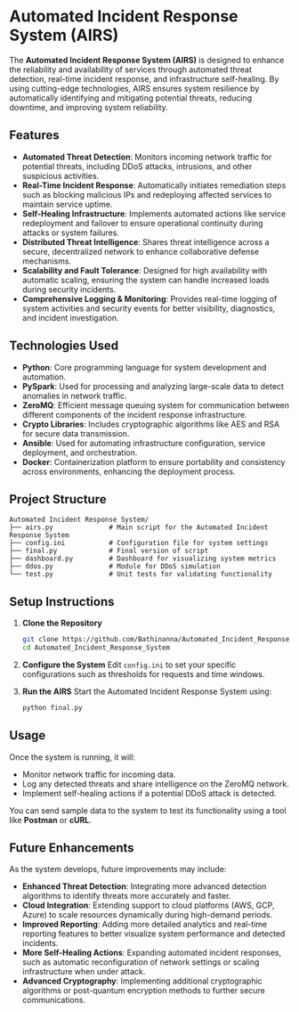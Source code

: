 # Automated Incident Response System (AIRS)

The **Automated Incident Response System (AIRS)** is designed to enhance the reliability and availability of services through automated threat detection, real-time incident response, and infrastructure self-healing. By using cutting-edge technologies, AIRS ensures system resilience by automatically identifying and mitigating potential threats, reducing downtime, and improving system reliability.

## Features

- **Automated Threat Detection**: Monitors incoming network traffic for potential threats, including DDoS attacks, intrusions, and other suspicious activities.
- **Real-Time Incident Response**: Automatically initiates remediation steps such as blocking malicious IPs and redeploying affected services to maintain service uptime.
- **Self-Healing Infrastructure**: Implements automated actions like service redeployment and failover to ensure operational continuity during attacks or system failures.
- **Distributed Threat Intelligence**: Shares threat intelligence across a secure, decentralized network to enhance collaborative defense mechanisms.
- **Scalability and Fault Tolerance**: Designed for high availability with automatic scaling, ensuring the system can handle increased loads during security incidents.
- **Comprehensive Logging & Monitoring**: Provides real-time logging of system activities and security events for better visibility, diagnostics, and incident investigation.

## Technologies Used

- **Python**: Core programming language for system development and automation.
- **PySpark**: Used for processing and analyzing large-scale data to detect anomalies in network traffic.
- **ZeroMQ**: Efficient message queuing system for communication between different components of the incident response infrastructure.
- **Crypto Libraries**: Includes cryptographic algorithms like AES and RSA for secure data transmission.
- **Ansible**: Used for automating infrastructure configuration, service deployment, and orchestration.
- **Docker**: Containerization platform to ensure portability and consistency across environments, enhancing the deployment process.

## Project Structure

```
Automated Incident Response System/
├── airs.py              # Main script for the Automated Incident Response System
├── config.ini           # Configuration file for system settings
├── final.py             # Final version of script
├── dashboard.py         # Dashboard for visualizing system metrics
├── ddos.py              # Module for DDoS simulation
└── test.py              # Unit tests for validating functionality
```
## Setup Instructions

1. **Clone the Repository**

   ```bash
   git clone https://github.com/Bathinanna/Automated_Incident_Response_System.git
   cd Automated_Incident_Response_System
   ```

2. **Configure the System**
   Edit `config.ini` to set your specific configurations such as thresholds for requests and time windows.

3. **Run the AIRS**
   Start the Automated Incident Response System using:
   ```bash
   python final.py
   ```

## Usage

Once the system is running, it will:
- Monitor network traffic for incoming data.
- Log any detected threats and share intelligence on the ZeroMQ network.
- Implement self-healing actions if a potential DDoS attack is detected.

You can send sample data to the system to test its functionality using a tool like **Postman** or **cURL**.

## Future Enhancements

As the system develops, future improvements may include:

- **Enhanced Threat Detection**: Integrating more advanced detection algorithms to identify threats more accurately and faster.
- **Cloud Integration**: Extending support to cloud platforms (AWS, GCP, Azure) to scale resources dynamically during high-demand periods.
- **Improved Reporting**: Adding more detailed analytics and real-time reporting features to better visualize system performance and detected incidents.
- **More Self-Healing Actions**: Expanding automated incident responses, such as automatic reconfiguration of network settings or scaling infrastructure when under attack.
- **Advanced Cryptography**: Implementing additional cryptographic algorithms or post-quantum encryption methods to further secure communications.



